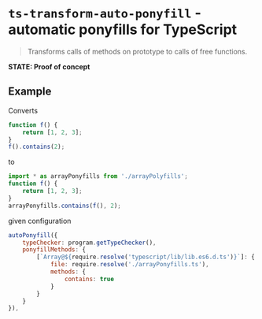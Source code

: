 # `ts-transform-auto-ponyfill` - automatic ponyfills for TypeScript

> Transforms calls of methods on prototype to calls of free functions.

**STATE: Proof of concept**

## Example

Converts
```ts
function f() {
    return [1, 2, 3];
}
f().contains(2);
```

to
```js
import * as arrayPonyfills from './arrayPolyfills';
function f() {
    return [1, 2, 3];
}
arrayPonyfills.contains(f(), 2);
```

given configuration

```js
autoPonyfill({
    typeChecker: program.getTypeChecker(),
    ponyfillMethods: {
        [`Array@${require.resolve('typescript/lib/lib.es6.d.ts')}`]: {
            file: require.resolve('./arrayPonyfills.ts'),
            methods: {
                contains: true
            }
        }
    }
}),
```